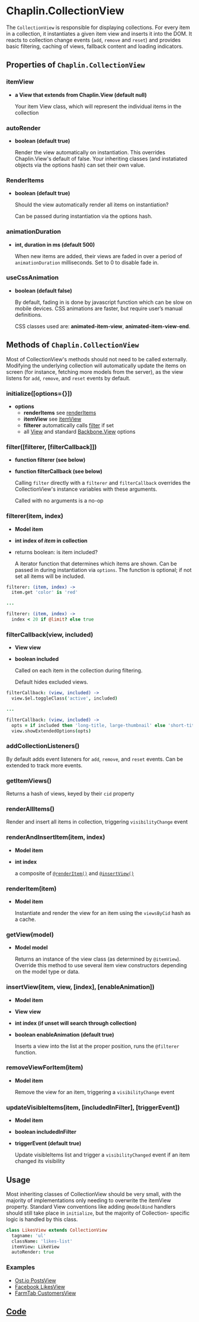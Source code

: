 # Chaplin.CollectionView

The `CollectionView` is responsible for displaying collections. For every item in a collection, it instantiates a given item view and inserts it into the DOM. It reacts to collection change events (`add`, `remove` and `reset`) and provides basic filtering, caching of views, fallback content and loading indicators.

## Properties of `Chaplin.CollectionView`

### itemView <a id="itemView"/>
* **a View that extends from Chaplin.View (default null)**

  Your item View class, which will represent the individual items
  in the collection

### autoRender <a id="autoRender"/>
* **boolean (default true)**

  Render the view automatically on instantiation. This overrides
  Chaplin.View's default of false. Your inheriting classes (and
  instatiated objects via the options hash) can set their own value.

###  RenderItems <a id="renderItems"/>
* **boolean (default true)**

  Should the view automatically render all items on instantiation?

  Can be passed during instantiation via the options hash.

### animationDuration <a id="animationDuration"/>
* **int, duration in ms (default 500)**

  When new items are added, their views are faded in over a period of
  `animationDuration` milliseconds. Set to 0 to disable fade in.

### useCssAnimation <a id="useCssAnimation"/>
* **boolean (default false)**

  By default, fading in is done by javascript function which can be
  slow on mobile devices. CSS animations are faster,
  but require user’s manual definitions.

  CSS classes used are: **animated-item-view**, **animated-item-view-end**.

## Methods of `Chaplin.CollectionView` <a id="methods-overview"/>
  Most of CollectionView's methods should not need to be called
  externally. Modifying the underlying collection will automatically
  update the items on screen (for instance, fetching more models
  from the server), as the view listens for `add`, `remove`, and
  `reset` events by default.

### initialize([options={}]) <a id="initialize"/>
* **options**
    * **renderItems** see [renderItems](#renderItems)
    * **itemView** see [itemView](#itemView)
    * **filterer** automatically calls [filter](#filter) if set
    * all [View](./Chaplin.View.md#initialize) and standard
    [Backbone.View](http://backbonejs.org/#View-constructor) options

### filter([filterer, [filterCallback]]) <a id="filter"/>
* **function filterer (see below)**
* **function filterCallback (see below)**

  Calling `filter` directly with a `filterer` and `filterCallback` overrides
  the CollectionView's instance variables with these arguments.

  Called with no arguments is a no-op

### filterer(item, index) <a id="filterer"/>
* **Model item**
* **int index of *item* in collection**
* returns boolean: is item included?

  A iterator function that determines which items are shown. Can be passed
  in during instantiation via `options`. The function is optional; if not
  set all items will be included.

```coffeescript
filterer: (item, index) ->
  item.get 'color' is 'red'

...

filterer: (item, index) ->
  index < 20 if @limit? else true

```

### filterCallback(view, included) <a id="filterCallback"/>
* **View view**
* **boolean included**

  Called on each item in the collection during filtering.

  Default hides excluded views.

```coffeescript
filterCallback: (view, included) ->
  view.$el.toggleClass('active', included)

...

filterCallback: (view, included) ->
  opts = if included then 'long-title, large-thumbnail' else 'short-title, small-thumbnail'
  view.showExtendedOptions(opts)
```

### addCollectionListeners() <a id="addCollectionListeners"/>

  By default adds event listeners for `add`, `remove`, and `reset` events. Can
  be extended to track more events.

### getItemViews() <a id="getItemViews"/>

  Returns a hash of views, keyed by their `cid` property

### renderAllItems() <a id="renderAllItems"/>

  Render and insert all items in collection, triggering `visibilityChange` event

### renderAndInsertItem(item, index) <a id="renderAndInsertItem"/>
* **Model item**
* **int index**

  a composite of [`@renderItem()`](#renderItem) and [`@insertView()`](#insertView)

### renderItem(item) <a id="renderItem"/>
* **Model item**

  Instantiate and render the view for an item using the `viewsByCid`
  hash as a cache.

### getView(model) <a id="getView"/>
* **Model model**

  Returns an instance of the view class (as determined by `@itemView`).
  Override this method to use several item view constructors depending
  on the model type or data.

### insertView(item, view, [index], [enableAnimation]) <a id="insertView"/>
* **Model item**
* **View view**
* **int index (if unset will search through collection)**
* **boolean enableAnimation (default true)**

  Inserts a view into the list at the proper position, runs the `@filterer`
  function.

### removeViewForItem(item) <a id="removeViewForItem"/>
* **Model item**

  Remove the view for an item, triggering a `visibilityChange` event

### updateVisibleItems(item, [includedInFilter], [triggerEvent]) <a id="updateVisibleItems"/>
* **Model item**
* **boolean includedInFilter**
* **triggerEvent (default true)**

  Update visibleItems list and trigger a `visibilityChanged` event
  if an item changed its visibility


## Usage
  Most inheriting classes of CollectionView should be very small, with
  the majority of implementations only needing to overwrite the itemView
  property. Standard View conventions like adding `@modelBind` handlers
  should still take place in `initialize`, but the majority of Collection-
  specific logic is handled by this class.

```coffeescript
class LikesView extends CollectionView
  tagname: 'ul'
  className: 'likes-list'
  itemView: LikeView
  autoRender: true
```

### Examples

  * [Ost.io PostsView](https://github.com/paulmillr/ostio/blob/master/app/views/post/posts-view.coffee)
  * [Facebook LikesView](https://github.com/chaplinjs/facebook-example/blob/master/coffee/views/likes_view.coffee)
  * [FarmTab CustomersView](https://github.com/akre54/FT/blob/master/app/views/customers_collection_view.coffee)


## [Code](https://github.com/chaplinjs/chaplin/blob/master/src/chaplin/views/collection_view.coffee)
